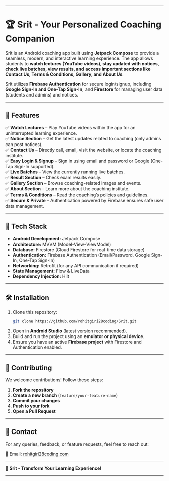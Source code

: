 
---

# 🏆 Srit - Your Personalized Coaching Companion  

Srit is an Android coaching app built using **Jetpack Compose** to provide a seamless, modern, and interactive learning experience. The app allows students to **watch lectures (YouTube videos), stay updated with notices, check live batches, view results, and access important sections like Contact Us, Terms & Conditions, Gallery, and About Us**. 

Srit utilizes **Firebase Authentication** for secure login/signup, including **Google Sign-In and One-Tap Sign-In**, and **Firestore** for managing user data (students and admins) and notices.  

---

## 📌 Features  

✅ **Watch Lectures** – Play YouTube videos within the app for an uninterrupted learning experience.  
✅ **Notice Section** – Get the latest updates related to coaching (only admins can post notices).  
✅ **Contact Us** – Directly call, email, visit the website, or locate the coaching institute.  
✅ **Easy Login & Signup** – Sign in using email and password or Google (One-Tap Sign-In supported).  
✅ **Live Batches** – View the currently running live batches.  
✅ **Result Section** – Check exam results easily.  
✅ **Gallery Section** – Browse coaching-related images and events.  
✅ **About Section** – Learn more about the coaching institute.  
✅ **Terms & Conditions** – Read the coaching’s policies and guidelines.  
✅ **Secure & Private** – Authentication powered by Firebase ensures safe user data management.  

---

## 🚀 Tech Stack  

- **Android Development:** Jetpack Compose  
- **Architecture:** MVVM (Model-View-ViewModel)  
- **Database:** Firestore (Cloud Firestore for real-time data storage)  
- **Authentication:** Firebase Authentication (Email/Password, Google Sign-In, One-Tap Sign-In)  
- **Networking:** Retrofit (for any API communication if required)  
- **State Management:** Flow & LiveData  
- **Dependency Injection:** Hilt  

---

## 🛠 Installation  

1. Clone this repository:  
   ```bash
   git clone https://github.com/rohitgiri28coding/Srit.git
   ```
2. Open in **Android Studio** (latest version recommended).  
3. Build and run the project using an **emulator or physical device**.  
4. Ensure you have an active **Firebase project** with Firestore and Authentication enabled.  

---

## 📝 Contributing  

We welcome contributions! Follow these steps:  

1. **Fork the repository**  
2. **Create a new branch** (`feature/your-feature-name`)  
3. **Commit your changes**  
4. **Push to your fork**  
5. **Open a Pull Request**  

---

## 📧 Contact  

For any queries, feedback, or feature requests, feel free to reach out:  

📩 Email: [rohitgiri28coding.com](mailto:rohitgiri28coding@gmail.com)  

---

🔹 **Srit - Transform Your Learning Experience!**  

---


